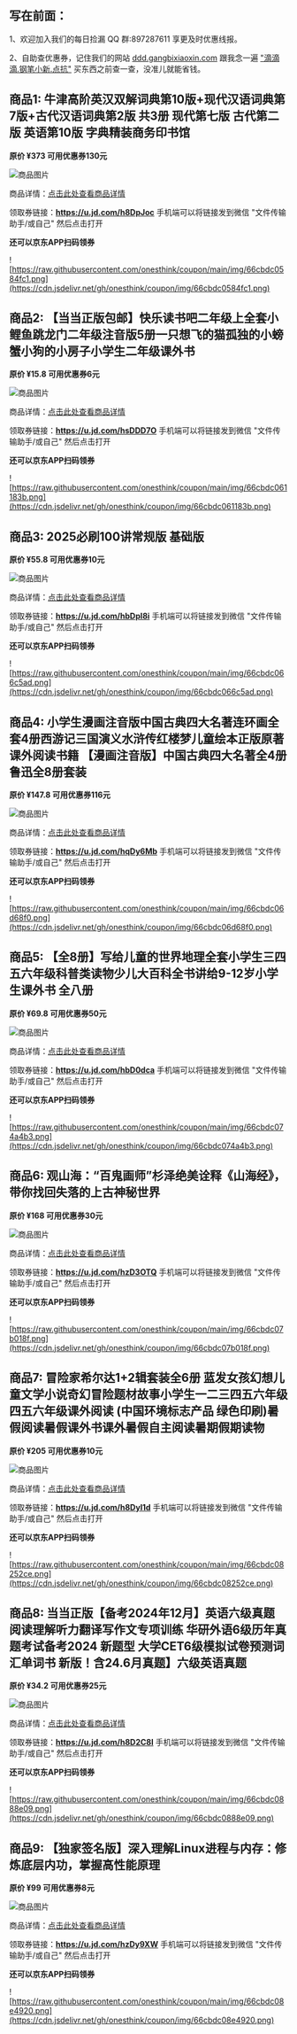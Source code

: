 ## 写在前面：

1、欢迎加入我们的每日捡漏 QQ 群:897287611 享更及时优惠线报。

2、自助查优惠券，记住我们的网站 [ddd.gangbixiaoxin.com](https://ddd.gangbixiaoxin.com) 跟我念一遍 ["滴滴滴.钢笔小新.点抗"](https://ddd.gangbixiaoxin.com) 买东西之前查一查，没准儿就能省钱。

## 商品1: 牛津高阶英汉双解词典第10版+现代汉语词典第7版+古代汉语词典第2版 共3册 现代第七版 古代第二版 英语第10版 字典精装商务印书馆

**原价 ¥373 可用优惠券130元**

![商品图片](http://img14.360buyimg.com/n1/jfs/t1/198279/36/36974/87867/66c34184F8c1dc493/4df469d3614ce835.jpg)

商品详情：[点击此处查看商品详情](https://union-click.jd.com/jdc?e=1003156031&amp;p=JF8BAaQJK1olXwICVV1eAU8RC18IHlsQXg8FU24ZVxNJXF9RXh5UHw0cSgUFVx1AVzAXQA4KD1heSgYYXBcIWipURlVXB0IOHwgKcxFwATVqGVtDGGRSARUEQAoUAhJtdVlKAUJUJiEbQShlcSRaRR1MPxFCWCokaCljcDpUbFl9BWJhIBgrahZuYSZoXSxwLWNlDSIUaykXcA1BGht1FVt7NhchTjwVfwZ_eCRCKX9qNyc-dw5gXBduYD1pI1FZCjo9az8TdA1wQyx2Olh1LTY_fCh8RxgJb08XKDZ6KiUidTdLVApvGAZDWmdqF1ghTCxBD2M4GmsWXAYFXVhaDkISM18IG2tHM9604ob4uVfDqeDdk8wlXDYCUl1YD0kQA2oME1gcbQYKU26KpfPCid7dk-LBw47V7fmIgffDnec4K2sWbQYDVVxdDEwWAW84K1sWbQUyCjBcW0wSBG9aTzVJXFZRERYbXSURBmsLEl0UXjYAVV9fCnsnMyReTCBPOgRYNlxdXg51UzpDQhNUXgd_MTBfVxdTVR13XRJ2L3RJBgAbUSknA18)

领取券链接：**https://u.jd.com/h8DpJoc** 手机端可以将链接发到微信 "文件传输助手/或自己" 然后点击打开

**还可以京东APP扫码领券**

![https://raw.githubusercontent.com/onesthink/coupon/main/img/66cbdc0584fc1.png](https://cdn.jsdelivr.net/gh/onesthink/coupon/img/66cbdc0584fc1.png)

## 商品2: 【当当正版包邮】快乐读书吧二年级上全套小鲤鱼跳龙门二年级注音版5册一只想飞的猫孤独的小螃蟹小狗的小房子小学生二年级课外书

**原价 ¥15.8 可用优惠券6元**

![商品图片](http://img14.360buyimg.com/n1/jfs/t1/165576/1/32491/241495/63ae9a99F9d65688c/05ab37e6cd806785.jpg)

商品详情：[点击此处查看商品详情](https://union-click.jd.com/jdc?e=1003156031&amp;p=JF8BAd0JK1olXwICXV1aDUsQBl8IGloSWwEBVlpdCksTC19MRANLAjZbERscSkAJHTRQRA1CCVkdDwtCWhVLHTdNTwcKBENeCVAfUg8bdgtWYh1WBFMKUCBcThYXcydIRT5XAH16Olwud0pzdwoOEl1RK31nJAkcQVxXDxtxaz5hBH1cIFwhbjx0aCh_YgFNOWJiEik_UiJ1SgtOewBlOmFbKBc9QEp1YW5oWy9nB2VgVS4bf0lKcQxBGwxhJG5hLT0ISTwVWQZzfCcTOE5hIjkCViNFZRNYbD9AHWVwMy0-bDxXY21ScixxPRIBIz4VfzxgWm4NbFl9OWVLBlgqeiNzdzdrXC98C2V2DS0YfElzUxRoD1lgSQR3ZARffy0QWAlwfid3IXF-LydUCwIXSA8EF2sUbQUDVFlUDkwRCmo4K1sVbUdsVF1bD08RBGw4GmsVWwUHU1xaCE4RAG8BK1sdWjbV-eaIgvrCi9bchdPC5KHX3eKJlsMnM18LK1sUXAQCUFlcCksnM28LK1glA2gDB1daXEhABQFUGgtGGE1EBDBbDUkTAWYIGGsXXAcAVm5tOD5zXRZOWAJAVQJ8VRgACDtfQzFtWQZuJWgAJyFcbD9yBWYOXy1uOHZVFRdtCHs)

领取券链接：**https://u.jd.com/hsDDD7O** 手机端可以将链接发到微信 "文件传输助手/或自己" 然后点击打开

**还可以京东APP扫码领券**

![https://raw.githubusercontent.com/onesthink/coupon/main/img/66cbdc061183b.png](https://cdn.jsdelivr.net/gh/onesthink/coupon/img/66cbdc061183b.png)

## 商品3: 2025必刷100讲常规版 基础版

**原价 ¥55.8 可用优惠券10元**

![商品图片](http://img14.360buyimg.com/n1/jfs/t1/78208/4/24480/166439/66a1fd0aF984a10f5/218016ab808f7649.jpg)

商品详情：[点击此处查看商品详情](https://union-click.jd.com/jdc?e=1003156031&amp;p=JF8BAa0JK1olXwQEU1pYAUgTCl8IGlocWwEKUVZUCU0RBV9MRANLAjZbERscSkAJHTRQRA1CCVkdDwtCWhVLHTdNTwcKBENeCVAfUg8bZBgLHDpmHAVhFFxaeCJoSwd-TBhHJnFAOlwqfh1gRyZBRQYTDlt4KzU5DVxXDxtxaz5sLn1cIic9WDJkZC5_RAlNOWV-Ej4VVTh1ShtObABlPmFYPBcpQEthYSZ0Wy93B1ZgVSobfDJ3ZhZ8ZAxhJGJRIwc-VDxIYwxzfSdrClllIj0EcEJxAT1QbDhyHnEAPDwpQSxTdG58D1lgbQNSKgsGaTYeYWgPTlxpPURmEhVHCB0bD18JK1gUXQELUllbAU4nM28IKxp7XQMCVVZdD0wnAl8IHVgQWgQFVFtUDEsXM28AHGvC8L7X3u-IgPLDneffovzA1LrWytZtOHsUM28JGlkVWQEDVl5tOEsUM2w4RTUUDgABAA1ZDSVLAj9bX1pSFGgEUF1UDE4QB18KGloXXzYyZDkqC0x2cC4LeBsXWnZrKxY1fhxUURR_WTUXKnBUIxoUQRVKBTxVYSR-OQMyVG4)

领取券链接：**https://u.jd.com/hbDpI8i** 手机端可以将链接发到微信 "文件传输助手/或自己" 然后点击打开

**还可以京东APP扫码领券**

![https://raw.githubusercontent.com/onesthink/coupon/main/img/66cbdc066c5ad.png](https://cdn.jsdelivr.net/gh/onesthink/coupon/img/66cbdc066c5ad.png)

## 商品4: 小学生漫画注音版中国古典四大名著连环画全套4册西游记三国演义水浒传红楼梦儿童绘本正版原著课外阅读书籍 【漫画注音版】中国古典四大名著全4册 鲁迅全8册套装

**原价 ¥147.8 可用优惠券116元**

![商品图片](http://img14.360buyimg.com/n1/jfs/t1/108718/21/48003/174943/6639c0d0Feae2446e/0cebc5b0e14a6af6.jpg)

商品详情：[点击此处查看商品详情](https://union-click.jd.com/jdc?e=1003156031&amp;p=JF8BAd0JK1olXwICU15VC0MQCl8IGloQVQUDUl9fCUsWBF9MRANLAjZbERscSkAJHTRQRA1CCVkdDwtCWhVLHTdNTwcKBENeCVAfUg8beyt1bzJ8IXMHHR09Yz5pXShqSyZLHg5wOlxYCRRTfzxYZj5xXWFKBAYCD1xXDxtxaz5hLk9AIDcPbTxeZCh8cjNNOWJiEj4vUi51Sh9Oey5lPmFbMBc-ekp0YW5aWy9dB2VgHS4baBRwdA9rfAxhJG5hID0mST9-fwtzfCcTOE5hIjkCViNFZRBxbzh9VXFwLygpUR5Tdzd8cjhcDwN0PTkvaChgXRh6bzhiPgcWVykpVzdHdw1rXC98NWJ7Nz0ffElFUBRoD1lgSQR3ZDslbAJJfWlyeV9jFHNAKFwffk4NYSkEF2sUbQUDVFlUDkwRCmo4K1sVbUdsVF5UDk4RBms4GmsVWwUHU1xaCE8XBGsKK1sdWjbV-eaIgvrCi9bchdPC5KHX3eKJlsMnM18LK1sUXAQCUFlcCksnM28LK1glA2gDB1lYXEoVUwFUGgtGGQRRBzBbDU8UBWYOGmsXXAcAVm5tODNTfhthcidgWE9BNDUodhVQYT91RRgdL2gAUV8CTDdEUxJtf1tyFVZaC1ltCHs)

领取券链接：**https://u.jd.com/hqDy6Mb** 手机端可以将链接发到微信 "文件传输助手/或自己" 然后点击打开

**还可以京东APP扫码领券**

![https://raw.githubusercontent.com/onesthink/coupon/main/img/66cbdc06d68f0.png](https://cdn.jsdelivr.net/gh/onesthink/coupon/img/66cbdc06d68f0.png)

## 商品5: 【全8册】写给儿童的世界地理全套小学生三四五六年级科普类读物少儿大百科全书讲给9-12岁小学生课外书 全八册

**原价 ¥69.8 可用优惠券50元**

![商品图片](http://img14.360buyimg.com/n1/jfs/t1/142871/4/25069/229419/61c92c1cE95a9ea05/101727c75cae8c07.jpg)

商品详情：[点击此处查看商品详情](https://union-click.jd.com/jdc?e=1003156031&amp;p=JF8BAd0JK1olXwICU1lZC0gRA18IGloQXg8BUlxUCkoQAV9MRANLAjZbERscSkAJHTRQRA1CCVkdDwtCWhVLHTdNTwcKBENeCVAfUg8bAxVVRVJpP09mUwgHXShgd2sAWxtlNVFVOlw4YAhtAjVsSxBJB0F_HQsud1xXDxtxaz5hLlNeIFwPaDJkaCt_GSdNOWVqEj0_VTl1Sh9ObABlPWFYKBc9UEpxYW54WzhdAHZgVSobfjJragxSaAxhJG5hID06TT9Ifw9zfCcTOE5hIjkCViNFZRNveBJ-H3IADjs9exkDABhrGSd8KWV2XD5fdztgYB8OeDJyJGVbMxwrejRneg1rXC9sNW92Ny0ZfxR3UxRoD1lgSQR3ZCpfXA5iZR9dfiBJXwZhAClVXhZJSikEF2sUbQUDVFlUDkwRCmo4K1sVbUdsVF5VAE8WBGk4GmsVWwUHU1xaCE8TBGwMK1sdWjbV-eaIgvrCi9bchdPC5KHX3eKJlsMnM18LK1sUXAQCUFlcCksnM28LK1glA2gDB1daXElAUwFUGgtGGQFXFjBbDUkTCm0BEmsXXAcAVm5tOEttXjEBZzlcOQFUDgs-fz8TCy9IazNCCmgAMTYeckpNZz9DRwFSIE9XJyFtCHs)

领取券链接：**https://u.jd.com/hbD0dca** 手机端可以将链接发到微信 "文件传输助手/或自己" 然后点击打开

**还可以京东APP扫码领券**

![https://raw.githubusercontent.com/onesthink/coupon/main/img/66cbdc074a4b3.png](https://cdn.jsdelivr.net/gh/onesthink/coupon/img/66cbdc074a4b3.png)

## 商品6: 观山海：“百鬼画师”杉泽绝美诠释《山海经》，带你找回失落的上古神秘世界

**原价 ¥168 可用优惠券30元**

![商品图片](http://img14.360buyimg.com/n1/jfs/t1/199128/20/29240/95213/636e75c8E97ccc2c5/7f693f555295f651.jpg)

商品详情：[点击此处查看商品详情](https://union-click.jd.com/jdc?e=1003156031&amp;p=JF8BAaQJK1olXwICVV1eAU8RC18IGFkSWwYKV24ZVxNJXF9RXh5UHw0cSgUFVx1AVzAXQA4KD1heSgYYXBcIWipURlVXB0IOEBVZCEwXQ2pMeh1dXFIAKgs8dkJudDp4dVlCC3BJEx4bXg1pfStIZzJhKhFCWCokcCtjWhRPbSJtBWJmKBgpUBZhYSZgXTtOLWVlDj4UaDkXcA1BGhtjP1xgNl89TjxleB1oeBJCKX9qNicuQQ9gAQthYD1pI1FdASg5CC9NdAZaQyx2Plh2Vi4NfyhsQRh8b08XKDYHURc2TzxPUAoJRyRpBmdWJy5HY01RD2M4GmsWXAYFXVhaDkISM18IG2tHM9604ob4uVfDqeDdk8wlXDYCUl1YD0kQA2sOHF4cbQYKU26KpfPCid7dk-LBw47V7fmIgffDnec4K2sWbQYDVVxdDEwWAW84K1sWbQUyCjBcW05ABG0PSDVJXFZREFgUTSURB24AH14QVTYAVV9fCnsnMytDH1sSXUYHED8bQEpDARFdeiUcJHFXJDBfXx1hSChIXQ1TI3hGFCI0fDwnA18)

领取券链接：**https://u.jd.com/hzD3OTQ** 手机端可以将链接发到微信 "文件传输助手/或自己" 然后点击打开

**还可以京东APP扫码领券**

![https://raw.githubusercontent.com/onesthink/coupon/main/img/66cbdc07b018f.png](https://cdn.jsdelivr.net/gh/onesthink/coupon/img/66cbdc07b018f.png)

## 商品7: 冒险家希尔达1+2辑套装全6册 蓝发女孩幻想儿童文学小说奇幻冒险题材故事小学生一二三四五六年级四五六年级课外阅读 (中国环境标志产品 绿色印刷)暑假阅读暑假课外书课外暑假自主阅读暑期假期读物

**原价 ¥205 可用优惠券10元**

![商品图片](http://img14.360buyimg.com/n1/jfs/t1/98656/6/30497/120554/63413c8aE456c5ca7/465651f660fdef82.jpg)

商品详情：[点击此处查看商品详情](https://union-click.jd.com/jdc?e=1003156031&amp;p=JF8BAaQJK1olXwICVV1eAU8RC18IGVgQWAALUG4ZVxNJXF9RXh5UHw0cSgUFVx1AVzAXQA4KD1heSgYYXBcIWipURlVXB0IOAjg4QCwXawpOSAlGHWRQFyYvcC8QdDdKdVldGU9kPSYUVUp3YzlWbD9CGxFCWCokdChjcBhJbTJxBWJmIBg-ehZuYSZwXTtgLWVlDSYUfwMXcw1Bfxt1FVxgNhc5TihucBx8UltCKX9qNioUewxjehdbYD1pI1FdASc5fDcTZW1eQyx2Olh1LSo7fyh0QxgJb08XKDZbEFhHYQ0TZQ9bQ1NnHHZ4IRk_Sw53D2M4GmsWXAYFXVhaDkISM18IG2tHM9604ob4uVfDqeDdk8wlXDYCUl1YD0kQA2sAHF4SbQYKU26KpfPCid7dk-LBw47V7fmIgffDnec4K2sWbQYDVVxdDEwWAW84K1sWbQUyCjBcW00VA2oPGzVJXFZREFYEXCURBmoLGlkVVTYAVV9fCnsnMzlufhNyXW5nEg0PWwt1USxwaSNxWnFaFjBfQA9eZQZwUgYUPWZUCik5Xw0nA18)

领取券链接：**https://u.jd.com/h8Dyl1d** 手机端可以将链接发到微信 "文件传输助手/或自己" 然后点击打开

**还可以京东APP扫码领券**

![https://raw.githubusercontent.com/onesthink/coupon/main/img/66cbdc08252ce.png](https://cdn.jsdelivr.net/gh/onesthink/coupon/img/66cbdc08252ce.png)

## 商品8: 当当正版【备考2024年12月】英语六级真题 阅读理解听力翻译写作文专项训练 华研外语6级历年真题考试备考2024 新题型 大学CET6级模拟试卷预测词汇单词书 新版！含24.6月真题】六级英语真题

**原价 ¥34.2 可用优惠券25元**

![商品图片](http://img14.360buyimg.com/n1/jfs/t1/206112/11/43676/169185/6683b8aaFc9eeb47d/b2680fed010a250d.jpg)

商品详情：[点击此处查看商品详情](https://union-click.jd.com/jdc?e=1003156031&amp;p=JF8BAdsJK1olXwICUldYDUsUA18IGlsUVAQCVFtYD0MVBV9MRANLAjZbERscSkAJHTRQRA1CCVkdDwtCWhVLHTdNTwcKBENeCVAfUg8bX2xJbQwUGnFVKAcOATxAQwgIeBltCXpUOlwAQzkUdxMIbQJgNHtJPzg5VFxXDxtxazliLgZHICcpYT9kfDB8RAlNOWJQEioVVTJ1Aj1ObD5lOmFYBhc9UEtkYW58WyxNAHVgHTYba0ljYRtSaAxhJG5hLS06TT9Ifw1zfCcTOE5hIjkCViNFZRBxewJcH3IAAg4qQSMSdxZacixcGwN0PQw4ayhCXA9XZCl2FAZeIjc5aD9PYCh8YjNzKl9xFyoCdCtsY3sKbk8XKDYGFTkmcx5FZw1NGDlNKE8LDwEeDSpnD2M4GmsWXAYFXVhaDkISM18IG2tUMwYBUllZDkwUM244G10WWAEAU15aCE0XAF8IE1wliqu6gdTs3cOu1_GAzOKyiI--gMDVOHsnAF8IGloXXQIFVVxdOHsXAF8LKwV7XFUFUQpcDEJ5X25YSB9GXkZsUltZCk0WAGs4GVoUXwQyZG4BCwphVG5PbAxpBFULIwkdb0t0QRdcZw17X1tJJl0pdEthWhphZhB-O2JeZF5t)

领取券链接：**https://u.jd.com/h8D2C8l** 手机端可以将链接发到微信 "文件传输助手/或自己" 然后点击打开

**还可以京东APP扫码领券**

![https://raw.githubusercontent.com/onesthink/coupon/main/img/66cbdc0888e09.png](https://cdn.jsdelivr.net/gh/onesthink/coupon/img/66cbdc0888e09.png)

## 商品9: 【独家签名版】深入理解Linux进程与内存：修炼底层内功，掌握高性能原理

**原价 ¥99 可用优惠券8元**

![商品图片](http://img14.360buyimg.com/n1/jfs/t1/5625/1/25002/129206/66bdd231Ffca54425/fb2bdeba32d58f70.jpg)

商品详情：[点击此处查看商品详情](https://union-click.jd.com/jdc?e=1003156031&amp;p=JF8BAaQJK1olXwMHUl1aCUwRC18IHl0XVQ4GVW4ZVxNJXF9RXh5UHw0cSgUFVx1AVzAXQA4KD1heSgYYXBcIWipURlVXB0IONisZbhRJZitYEi1xCmF-EjgWDRBVWzpddVl1O1N3PwsYQTVfSw1gfw1HChFCWCokaC9gSiZXbCJlBWJhNBg-ahFEYSZOXTheLWBlDiIUfBMXcw0JaxtiL1xmNhchTjxPezxoQjhCKX9qNyoUdxRgXBNqYD1pI1FdASo9VSNNYDR8Qyx2Plh2CwQ9fwJ8XBhSb08XKDZ2LBg-EgxpcA9LbRlyXH5USjctDSlnD2M4GmsWXAYFXVhaDkISM18IG2tHM9604ob4uVfDqeDdk8wlXDYCUl1YD0kQA2gNGlMWbQYKU26KpfPCid7dk-LBw47V7fmIgffDnec4K2sWbQYDVVxdDEwWAW84K1sWbQUyCjBcW00UB2kMTzVJXFZREAwbUyURB20JHlgUVDYAVV9fCnsnMw19Xz1KA2NGBFcrbBxwfyluUF5OH15XATBfaC1CdgRdXhJrFU5gPDoLWhwnA18)

领取券链接：**https://u.jd.com/hzDy9XW** 手机端可以将链接发到微信 "文件传输助手/或自己" 然后点击打开

**还可以京东APP扫码领券**

![https://raw.githubusercontent.com/onesthink/coupon/main/img/66cbdc08e4920.png](https://cdn.jsdelivr.net/gh/onesthink/coupon/img/66cbdc08e4920.png)

